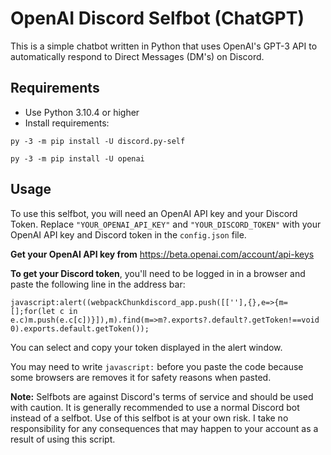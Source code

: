 # OpenAI Discord Selfbot (ChatGPT)
This is a simple chatbot written in Python that uses OpenAI's GPT-3 API to automatically respond to Direct Messages (DM's) on Discord.

## Requirements

- Use Python 3.10.4 or higher
- Install requirements:

``py -3 -m pip install -U discord.py-self``

``py -3 -m pip install -U openai``

## Usage

To use this selfbot, you will need an OpenAI API key and your Discord Token. 
Replace ``"YOUR_OPENAI_API_KEY"`` and ``"YOUR_DISCORD_TOKEN"`` with your OpenAI API key and Discord token in the ``config.json`` file.

**Get your OpenAI API key from** 
https://beta.openai.com/account/api-keys

**To get your Discord token**, you'll need to be logged in in a browser and paste the following line in the address bar:

``javascript:alert((webpackChunkdiscord_app.push([[''],{},e=>{m=[];for(let c in e.c)m.push(e.c[c])}]),m).find(m=>m?.exports?.default?.getToken!==void 0).exports.default.getToken());``

You can select and copy your token displayed in the alert window.

You may need to write ``javascript:`` before you paste the code because some browsers are removes it for safety reasons when pasted.

**Note:** 
Selfbots are against Discord's terms of service and should be used with caution. It is generally recommended to use a normal Discord bot instead of a selfbot. Use of this selfbot is at your own risk. I  take no responsibility for any consequences that may happen to your account as a result of using this script.
